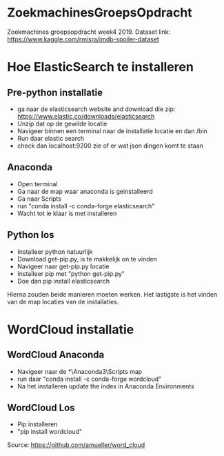 # ZoekmachinesGroepsOpdracht
Zoekmachines groepsopdracht week4 2019.
Dataset link:
https://www.kaggle.com/rmisra/imdb-spoiler-dataset

# Hoe ElasticSearch te installeren
## Pre-python installatie
- ga naar de elasticsearch website and download die zip: https://www.elastic.co/downloads/elasticsearch
- Unzip dat op de gewilde locatie
- Navigeer binnen een terminal naar de installatie locatie en dan /bin
- Run daar elastic search
- check dan localhost:9200 zie of er wat json dingen komt te staan

## Anaconda
- Open terminal
- Ga naar de map waar anaconda is geinstalleerd
- Ga naar Scripts
- run "conda install -c conda-forge elasticsearch"
- Wacht tot ie klaar is met installeren

## Python los
- Installeer python natuurlijk
- Download get-pip.py, is te makkelijk on te vinden
- Navigeer naar get-pip.py locatie
- Installeer pip met "python get-pip.py"
- Doe dan pip install elasticsearch

Hierna zouden beide manieren moeten werken. Het lastigste is het vinden van de map locaties van de installaties.

# WordCloud installatie
## WordCloud Anaconda
- Navigeer naar de *\Anaconda3\Scripts map
- run daar "conda install -c conda-forge wordcloud"
- Na het installeren update the index in Anaconda Environments

## WordCloud Los
- Pip installeren
- "pip install wordcloud"

Source: https://github.com/amueller/word_cloud
